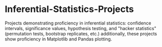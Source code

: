 # Inferential-Statistics-Projects 
Projects demonstrating proficiency in inferential statistics: confidence intervals, significance values, hypothesis testing, and "hacker statistics" (permutation tests, bootstrap replicates, etc.)
additionally, these projects show proficiency in Matplotlib and Pandas plotting.
